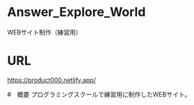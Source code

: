 # Answer_Explore_World
WEBサイト制作（練習用）

# URL
https://product000.netlify.app/

#　概要
プログラミングスクールで練習用に制作したWEBサイト。
